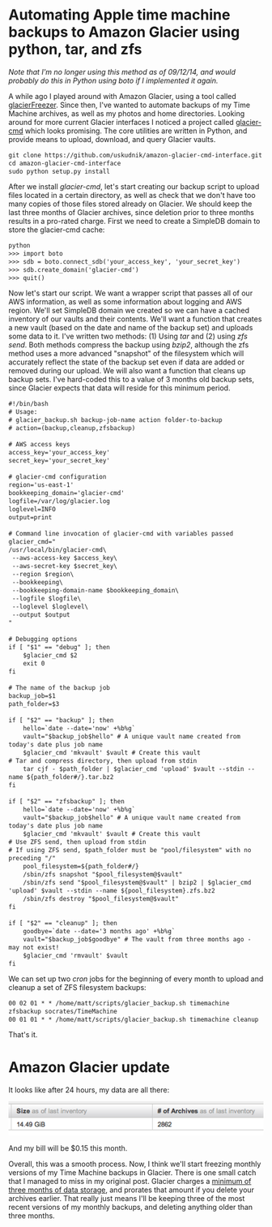 # Automating Apple time machine backups to Amazon Glacier using python, tar, and zfs

*Note that I'm no longer using this method as of 09/12/14, and would probably do this in
Python using boto if I implemented it again.*

A while ago I played around with Amazon Glacier, using a tool called [glacierFreezer](http://www.glacierfreezer.com). Since then, I've wanted to automate backups of my Time Machine archives, as well as my photos and home directories. Looking around for more current Glacier interfaces I noticed a project called [glacier-cmd](https://github.com/uskudnik/amazon-glacier-cmd-interface) which looks promising. The core utilities are written in Python, and provide means to upload, download, and query Glacier vaults.

    git clone https://github.com/uskudnik/amazon-glacier-cmd-interface.git
    cd amazon-glacier-cmd-interface
    sudo python setup.py install  


After we install _glacier-cmd_, let's start creating our backup script to upload files located in a certain directory, as well as check that we don't have too many copies of those files stored already on Glacier. We should keep the last three months of Glacier archives, since deletion prior to three months results in a pro-rated charge. First we need to create a SimpleDB domain to store the glacier-cmd cache:

    python
    >>> import boto
    >>> sdb = boto.connect_sdb('your_access_key', 'your_secret_key')
    >>> sdb.create_domain('glacier-cmd')
    >>> quit()


Now let's start our script. We want a wrapper script that passes all of our AWS information, as well as some information about logging and AWS region. We'll set SimpleDB domain we created so we can have a cached inventory of our vaults and their contents. We'll want a function that creates a new vault (based on the date and name of the backup set) and uploads some data to it. I've written two methods: (1) Using _tar_ and (2) using _zfs send_. Both methods compress the backup using _bzip2_, although the zfs method uses a more advanced "snapshot" of the filesystem which will accurately reflect the state of the backup set even if data are added or removed during our upload. We will also want a function that cleans up backup sets. I've hard-coded this to a value of 3 months old backup sets, since Glacier expects that data will reside for this minimum period.

    #!/bin/bash
    # Usage:
    # glacier_backup.sh backup-job-name action folder-to-backup
    # action=(backup,cleanup,zfsbackup)

    # AWS access keys
    access_key='your_access_key'
    secret_key='your_secret_key'

    # glacier-cmd configuration
    region='us-east-1'
    bookkeeping_domain='glacier-cmd'
    logfile=/var/log/glacier.log
    loglevel=INFO
    output=print

    # Command line invocation of glacier-cmd with variables passed
    glacier_cmd="
    /usr/local/bin/glacier-cmd\
     --aws-access-key $access_key\
     --aws-secret-key $secret_key\
     --region $region\
     --bookkeeping\
     --bookkeeping-domain-name $bookkeeping_domain\
     --logfile $logfile\
     --loglevel $loglevel\
     --output $output
    "

    # Debugging options
    if [ "$1" == "debug" ]; then
        $glacier_cmd $2
        exit 0
    fi

    # The name of the backup job
    backup_job=$1
    path_folder=$3

    if [ "$2" == "backup" ]; then
        hello=`date --date='now' +%b%g`
        vault="$backup_job$hello" # A unique vault name created from today's date plus job name
        $glacier_cmd 'mkvault' $vault # Create this vault
    # Tar and compress directory, then upload from stdin
        tar cjf - $path_folder | $glacier_cmd 'upload' $vault --stdin --name ${path_folder#/}.tar.bz2
    fi

    if [ "$2" == "zfsbackup" ]; then
        hello=`date --date='now' +%b%g`
        vault="$backup_job$hello" # A unique vault name created from today's date plus job name
        $glacier_cmd 'mkvault' $vault # Create this vault
    # Use ZFS send, then upload from stdin
    # If using ZFS send, $path_folder must be "pool/filesystem" with no preceding "/"
        pool_filesystem=${path_folder#/}
        /sbin/zfs snapshot "$pool_filesystem@$vault"
        /sbin/zfs send "$pool_filesystem@$vault" | bzip2 | $glacier_cmd 'upload' $vault --stdin --name ${pool_filesystem}.zfs.bz2
        /sbin/zfs destroy "$pool_filesystem@$vault"
    fi

    if [ "$2" == "cleanup" ]; then
        goodbye=`date --date='3 months ago' +%b%g`
        vault="$backup_job$goodbye" # The vault from three months ago - may not exist!
        $glacier_cmd 'rmvault' $vault
    fi


We can set up two _cron_ jobs for the beginning of every month to upload and cleanup a set of ZFS filesystem backups:

    00 02 01 * * /home/matt/scripts/glacier_backup.sh timemachine zfsbackup socrates/TimeMachine
    00 01 01 * * /home/matt/scripts/glacier_backup.sh timemachine cleanup


That's it.

# Amazon Glacier update

It looks like after 24 hours, my data are all there:

[![](/uploads/2012/08/Screen-Shot-2012-10-22-at-11.07.22-AM.png)](/uploads/2012/08/Screen-Shot-2012-10-22-at-11.07.22-AM.png)

And my bill will be $0.15 this month.

Overall, this was a smooth process. Now, I think we'll start freezing monthly versions of my Time Machine backups in Glacier. There is one small catch that I managed to miss in my original post. Glacier charges a [minimum of three months of data storage](http://aws.amazon.com/glacier/faqs/#How_am_I_charged_for_deleting_data_that_is_less_than_3_months_old), and prorates that amount if you delete your archives earlier. That really just means I'll be keeping three of the most recent versions of my monthly backups, and deleting anything older than three months.
